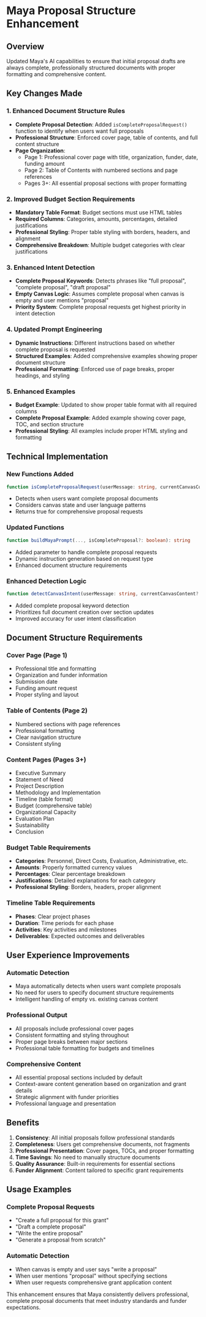 # Maya Proposal Structure Enhancement

## Overview
Updated Maya's AI capabilities to ensure that initial proposal drafts are always complete, professionally structured documents with proper formatting and comprehensive content.

## Key Changes Made

### 1. Enhanced Document Structure Rules
- **Complete Proposal Detection**: Added `isCompleteProposalRequest()` function to identify when users want full proposals
- **Professional Structure**: Enforced cover page, table of contents, and full content structure
- **Page Organization**: 
  - Page 1: Professional cover page with title, organization, funder, date, funding amount
  - Page 2: Table of Contents with numbered sections and page references
  - Pages 3+: All essential proposal sections with proper formatting

### 2. Improved Budget Section Requirements
- **Mandatory Table Format**: Budget sections must use HTML tables
- **Required Columns**: Categories, amounts, percentages, detailed justifications
- **Professional Styling**: Proper table styling with borders, headers, and alignment
- **Comprehensive Breakdown**: Multiple budget categories with clear justifications

### 3. Enhanced Intent Detection
- **Complete Proposal Keywords**: Detects phrases like "full proposal", "complete proposal", "draft proposal"
- **Empty Canvas Logic**: Assumes complete proposal when canvas is empty and user mentions "proposal"
- **Priority System**: Complete proposal requests get highest priority in intent detection

### 4. Updated Prompt Engineering
- **Dynamic Instructions**: Different instructions based on whether complete proposal is requested
- **Structured Examples**: Added comprehensive examples showing proper document structure
- **Professional Formatting**: Enforced use of page breaks, proper headings, and styling

### 5. Enhanced Examples
- **Budget Example**: Updated to show proper table format with all required columns
- **Complete Proposal Example**: Added example showing cover page, TOC, and section structure
- **Professional Styling**: All examples include proper HTML styling and formatting

## Technical Implementation

### New Functions Added
```typescript
function isCompleteProposalRequest(userMessage: string, currentCanvasContent?: string): boolean
```
- Detects when users want complete proposal documents
- Considers canvas state and user language patterns
- Returns true for comprehensive proposal requests

### Updated Functions
```typescript
function buildMayaPrompt(..., isCompleteProposal?: boolean): string
```
- Added parameter to handle complete proposal requests
- Dynamic instruction generation based on request type
- Enhanced document structure requirements

### Enhanced Detection Logic
```typescript
function detectCanvasIntent(userMessage: string, currentCanvasContent?: string): boolean
```
- Added complete proposal keyword detection
- Prioritizes full document creation over section updates
- Improved accuracy for user intent classification

## Document Structure Requirements

### Cover Page (Page 1)
- Professional title and formatting
- Organization and funder information
- Submission date
- Funding amount request
- Proper styling and layout

### Table of Contents (Page 2)
- Numbered sections with page references
- Professional formatting
- Clear navigation structure
- Consistent styling

### Content Pages (Pages 3+)
- Executive Summary
- Statement of Need
- Project Description
- Methodology and Implementation
- Timeline (table format)
- Budget (comprehensive table)
- Organizational Capacity
- Evaluation Plan
- Sustainability
- Conclusion

### Budget Table Requirements
- **Categories**: Personnel, Direct Costs, Evaluation, Administrative, etc.
- **Amounts**: Properly formatted currency values
- **Percentages**: Clear percentage breakdown
- **Justifications**: Detailed explanations for each category
- **Professional Styling**: Borders, headers, proper alignment

### Timeline Table Requirements
- **Phases**: Clear project phases
- **Duration**: Time periods for each phase
- **Activities**: Key activities and milestones
- **Deliverables**: Expected outcomes and deliverables

## User Experience Improvements

### Automatic Detection
- Maya automatically detects when users want complete proposals
- No need for users to specify document structure requirements
- Intelligent handling of empty vs. existing canvas content

### Professional Output
- All proposals include professional cover pages
- Consistent formatting and styling throughout
- Proper page breaks between major sections
- Professional table formatting for budgets and timelines

### Comprehensive Content
- All essential proposal sections included by default
- Context-aware content generation based on organization and grant details
- Strategic alignment with funder priorities
- Professional language and presentation

## Benefits

1. **Consistency**: All initial proposals follow professional standards
2. **Completeness**: Users get comprehensive documents, not fragments
3. **Professional Presentation**: Cover pages, TOCs, and proper formatting
4. **Time Savings**: No need to manually structure documents
5. **Quality Assurance**: Built-in requirements for essential sections
6. **Funder Alignment**: Content tailored to specific grant requirements

## Usage Examples

### Complete Proposal Requests
- "Create a full proposal for this grant"
- "Draft a complete proposal"
- "Write the entire proposal"
- "Generate a proposal from scratch"

### Automatic Detection
- When canvas is empty and user says "write a proposal"
- When user mentions "proposal" without specifying sections
- When user requests comprehensive grant application content

This enhancement ensures that Maya consistently delivers professional, complete proposal documents that meet industry standards and funder expectations.